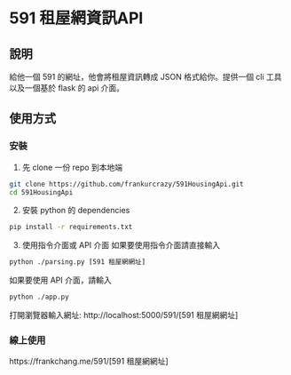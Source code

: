 591 租屋網資訊API
==================

## 說明
給他一個 591 的網址，他會將租屋資訊轉成 JSON 格式給你。提供一個 cli 工具以及一個基於 flask 的 api 介面。

## 使用方式
### 安裝
1. 先 clone 一份 repo 到本地端
```sh
git clone https://github.com/frankurcrazy/591HousingApi.git
cd 591HousingApi
```

2. 安裝 python 的 dependencies
```bash
pip install -r requirements.txt
```

3. 使用指令介面或 API 介面
如果要使用指令介面請直接輸入
```bash
python ./parsing.py [591 租屋網網址]
```

如果要使用 API 介面，請輸入
```bash
python ./app.py
```
打開瀏覽器輸入網址: http\://localhost:5000/591/[591 租屋網網址]

### 線上使用
https\://frankchang.me/591/\[591 租屋網網址\]

